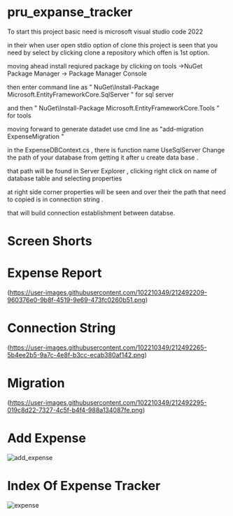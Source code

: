 # pru_expanse_tracker
To start this project basic need is microsoft visual studio code 2022

in their when user open stdio option of clone this project is seen that you need by select by clicking clone a repository which offen is 1st option.

moving ahead install reqiured package by clicking on tools ->NuGet Package Manager -> Package Manager Console

then enter command line as " NuGet\Install-Package Microsoft.EntityFrameworkCore.SqlServer " for sql server

and then " NuGet\Install-Package Microsoft.EntityFrameworkCore.Tools " for tools

moving forward to generate datadet use cmd line as "add-migration ExpenseMigration "

in the ExpenseDBContext.cs , there is function name UseSqlServer Change the path of your database from getting it after u create data base .

that path will be found in Server Explorer , clicking right click on name of database table and selecting properties

at right side corner properties will be seen and over their the path that need to copied is in connection string .

that will build connection establishment between databse.

# Screen Shorts
# Expense Report
(https://user-images.githubusercontent.com/102210349/212492209-960376e0-9b8f-4519-9e69-473fc0260b51.png)
# Connection String
(https://user-images.githubusercontent.com/102210349/212492265-5b4ee2b5-9a7c-4e8f-b3cc-ecab380af142.png)
# Migration
(https://user-images.githubusercontent.com/102210349/212492295-019c8d22-7327-4c5f-b4f4-988a134087fe.png)
# Add Expense
![add_expense](https://user-images.githubusercontent.com/102210349/212492338-50dd6d04-0c1f-4cf2-a517-35dae0b4d193.png)
# Index Of Expense Tracker
![expense](https://user-images.githubusercontent.com/102210349/212492366-b8989b23-cc9b-48f5-86e5-7d902d73dde3.jpeg)
